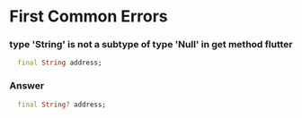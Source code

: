 # First Common Errors

### type 'String' is not a subtype of type 'Null' in get method flutter

```dart
  final String address;
```

### Answer

```dart
  final String? address;
```
